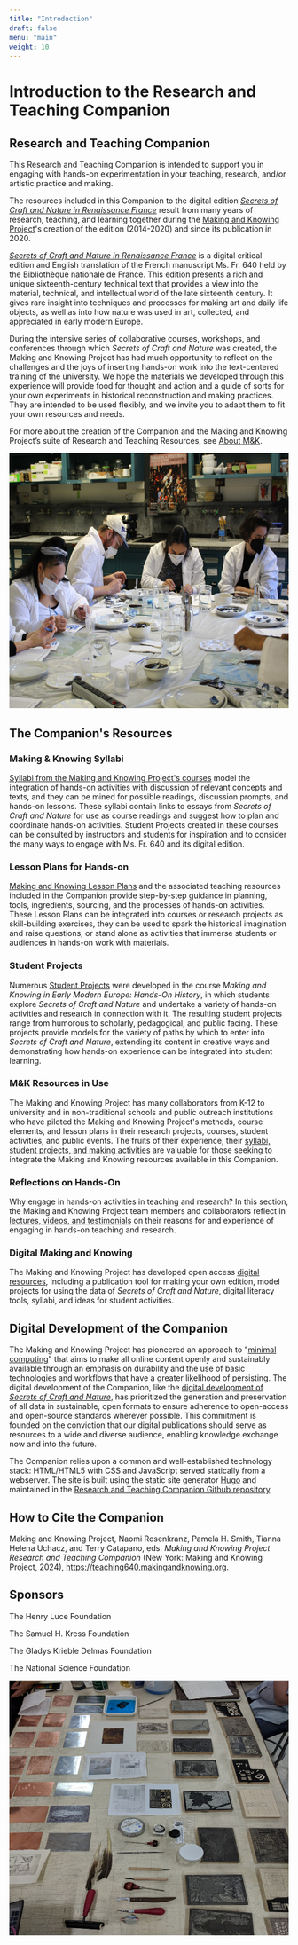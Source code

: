 ```yaml
---
title: "Introduction"
draft: false
menu: "main"
weight: 10
---
```


# Introduction to the Research and Teaching Companion
## Research and Teaching Companion
This Research and Teaching Companion is intended to support you in engaging with hands-on experimentation in your teaching, research, and/or artistic practice and making.

The resources included in this Companion to the digital edition [*Secrets of Craft and Nature in Renaissance France*](https://edition640.makingandknowing.org/#/) result from many years of research, teaching, and learning together during the [Making and Knowing Project](https://www.makingandknowing.org/)'s creation of the edition (2014-2020) and since its publication in 2020. 

[*Secrets of Craft and Nature in Renaissance France*](https://edition640.makingandknowing.org/#/) is a digital critical edition and English translation of the French manuscript Ms. Fr. 640 held by the Bibliothèque nationale de France. This edition presents a rich and unique sixteenth-century technical text that provides a view into the material, technical, and intellectual world of the late sixteenth century. It gives rare insight into techniques and processes for making art and daily life objects, as well as into how nature was used in art, collected, and appreciated in early modern Europe.

During the intensive series of collaborative courses, workshops, and conferences through which *Secrets of Craft and Nature* was created, the Making and Knowing Project has had much opportunity to reflect on the challenges and the joys of inserting hands-on work into the text-centered training of the university. We hope the materials we developed through this experience will provide food for thought and action and a guide of sorts for your own experiments in historical reconstruction and making practices. They are intended to be used flexibly, and we invite you to adapt them to fit your own resources and needs.

For more about the creation of the Companion and the Making and Knowing Project’s suite of Research and Teaching Resources, see [About M&K](/about/).

<img src="/images/sp22_azurite-session2.jpg" alt="Making and Knowing Lab azurite session" width="740" height="460"/>

## The Companion's Resources
### Making & Knowing Syllabi
[Syllabi from the Making and Knowing Project's courses](/resources/syllabi/) model the integration of hands-on activities with discussion of relevant concepts and texts, and they can be mined for possible readings, discussion prompts, and hands-on lessons. These syllabi contain links to essays from _Secrets of Craft and Nature_ for use as course readings and suggest how to plan and coordinate hands-on activities. Student Projects created in these courses can be consulted by instructors and students for inspiration and to consider the many ways to engage with Ms. Fr. 640 and its digital edition.
### Lesson Plans for Hands-on
[Making and Knowing Lesson Plans](/resources/activity-sheets/) and the associated teaching resources included in the Companion provide step-by-step guidance in planning, tools, ingredients, sourcing, and the processes of hands-on activities. These Lesson Plans can be integrated into courses or research projects as skill-building exercises, they can be used to spark the historical imagination and raise questions, or stand alone as activities that immerse students or audiences in hands-on work with materials. 
### Student Projects
Numerous [Student Projects](/resources/student-projects/) were developed in the course *Making and Knowing in Early Modern Europe: Hands-On History*, in which students explore *Secrets of Craft and Nature* and undertake a variety of hands-on activities and research in connection with it. The resulting student projects range from humorous to scholarly, pedagogical, and public facing. These projects provide models for the variety of paths by which to enter into _Secrets of Craft and Nature_, extending its content in creative ways and demonstrating how hands-on experience can be integrated into student learning.
### M&K Resources in Use
The Making and Knowing Project has many collaborators from K-12 to university and in non-traditional schools and public outreach institutions who have piloted the Making and Knowing Project's methods, course elements, and lesson plans in their research projects, courses, student activities, and public events. The fruits of their experience, their [syllabi, student projects, and making activities](/resources/case-studies/) are valuable for those seeking to integrate the Making and Knowing resources available in this Companion.
### Reflections on Hands-On
Why engage in hands-on activities in teaching and research? In this section, the Making and Knowing Project team members and collaborators reflect in [lectures, videos, and testimonials](/resources/reflection/) on their reasons for and experience of engaging in hands-on teaching and research.
### Digital Making and Knowing
The Making and Knowing Project has developed open access [digital resources](/resources/digital/), including a publication tool for making your own edition, model projects for using the data of _Secrets of Craft and Nature_, digital literacy tools, syllabi, and ideas for student activities.
## Digital Development of the Companion
The Making and Knowing Project has pioneered an approach to "[minimal computing](https://go-dh.github.io/mincomp/about/)" that aims to make all online content openly and sustainably available through an emphasis on durability and the use of basic technologies and workflows that have a greater likelihood of persisting. The digital development of the Companion, like the [digital development of _Secrets of Craft and Nature_](https://edition640.makingandknowing.org/#/content/about), has prioritized the generation and preservation of all data in sustainable, open formats to ensure adherence to open-access and open-source standards wherever possible. This commitment is founded on the conviction that our digital publications should serve as resources to a wide and diverse audience, enabling knowledge exchange now and into the future.

The Companion relies upon a common and well-established technology stack: HTML/HTML5 with CSS and JavaScript served statically from a webserver. The site is built using the static site generator [Hugo](https://gohugo.io/) and maintained in the [Research and Teaching Companion Github repository](https://cu-mkp.github.io/research-teaching-companion/).
## How to Cite the Companion
Making and Knowing Project, Naomi Rosenkranz, Pamela H. Smith, Tianna Helena Uchacz, and Terry Catapano, eds. _Making and Knowing Project Research and Teaching Companion_ (New York: Making and Knowing Project, 2024), https://teaching640.makingandknowing.org.
## Sponsors 
The Henry Luce Foundation

The Samuel H. Kress Foundation

The Gladys Krieble Delmas Foundation

The National Science Foundation

<img src="/images/2018_printmaking_for-webpages.jpg" alt="Making and Knowing Lab printmaking" width="740" height="460"/>

